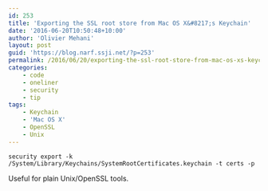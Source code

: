 ```yaml
---
id: 253
title: 'Exporting the SSL root store from Mac OS X&#8217;s Keychain'
date: '2016-06-20T10:50:48+10:00'
author: 'Olivier Mehani'
layout: post
guid: 'https://blog.narf.ssji.net/?p=253'
permalink: /2016/06/20/exporting-the-ssl-root-store-from-mac-os-xs-keychain/
categories:
    - code
    - oneliner
    - security
    - tip
tags:
    - Keychain
    - 'Mac OS X'
    - OpenSSL
    - Unix
---
```


```
security export -k /System/Library/Keychains/SystemRootCertificates.keychain -t certs -p
```

Useful for plain Unix/OpenSSL tools.